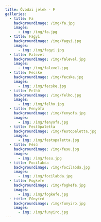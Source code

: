 ```yaml
---
title: Óvodai jelek - F
galleries:
  - title: Fa
    backgroundimage: /img/fa.jpg
    images: 
      - img: /img/fa.jpg
  - title: Fagyi
    backgroundimage: /img/fagyi.jpg
    images: 
      - img: /img/fagyi.jpg
  - title: Falevél
    backgroundimage: /img/falevel.jpg
    images: 
      - img: /img/falevel.jpg
  - title: Fecske
    backgroundimage: /img/fecske.jpg
    images: 
      - img: /img/fecske.jpg
  - title: Felhő
    backgroundimage: /img/felho.jpg
    images: 
      - img: /img/felho.jpg
  - title: Fenyőfa
    backgroundimage: /img/fenyofa.jpg
    images: 
      - img: /img/fenyofa.jpg
  - title: Festőpaletta
    backgroundimage: /img/festopaletta.jpg
    images: 
      - img: /img/festopaletta.jpg
  - title: Fésű
    backgroundimage: /img/fesu.jpg
    images: 
      - img: /img/fesu.jpg
  - title: Focilabda
    backgroundimage: /img/focilabda.jpg
    images: 
      - img: /img/focilabda.jpg
  - title: Fogkefe
    backgroundimage: /img/fogkefe.jpg
    images: 
      - img: /img/fogkefe.jpg
  - title: Fűnyíró
    backgroundimage: /img/funyiro.jpg
    images: 
      - img: /img/funyiro.jpg
---
```


  